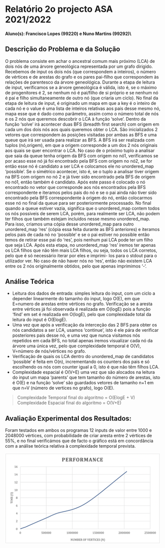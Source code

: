 # Relatório 2o projecto ASA 2021/2022
#### Aluno(s): Francisco Lopes (99220) e Nuno Martins (99292)\
              
         
## Descrição do Problema e da Solução
O problema consiste em achar o ancestral comum mais próximo (LCA) de dois nós de uma árvore geneológica representada por um grafo dirigido. Recebemos de input os dois nós (que correspondem a inteiros), o número de vértices e de arestas do grafo e os pares pai-filho que correspondem às relações de parentesco da árvore geneológica. Durante a etapa de leitura de input, verificamos se a árvore geneológica é válida, isto é, se o máximo de progenitores é 2, se nenhum nó é pai/filho de si próprio e se nenhum nó é pai e filho simultaneamente de outro nó (que criaria um ciclo). No final da etapa de leitura de input, é originado um mapa em que a key é o inteiro de cada nó e o value é uma lista de inteiros relativas aos pais desse mesmo nó, mapa esse que é dado como parâmetro, assim como o número total de nós e os 2 nós que queremos descobrir o LCA à função ‘solve’.
Dentro da função ‘solve’ irá acontecer duas BFS (breadth first search) com origem em cada um dos dois nós aos quais queremos obter o LCA. São inicializados 2 vetores que correspondem às posições visitadas por ambas as BFS e uma queue que irá ser usada para realizar as BFS. A BFS irá ser realizada com tuplos (nó,origem), em que a origem corresponde a um dos 2 nós originais aos quais se quer encontrar o LCA. No caso de o próximo tuplo a analisar que saia da queue tenha origem da BFS com origem no nó1, verificamos se por acaso esse nó já foi encontrado pela BFS com origem no nó2, se for então esse nó é candidato a ser LCA e colocamos ele no unordered_map ‘possible’. Se o simétrico acontecer, isto é, se o tuplo a analisar tiver origem na BFS com origem no nó 2 e já tiver sido encontrado pela BFS de origem no nó1, então também é candidato. Após este passo é colocado o nó encontrado no vetor que corresponde aos nós encontrados pela BFS correspondente e iteramos pelos pais do nó e se o pai ainda não tiver sido encontrado pela BFS correspondente à origem do nó, então colocarmos esse nó no final da queue para ser posteriormente processado.
No final quando a queue estiver vazia, significa que o unordered\_map contem todos os nós possiveis de serem LCA, porém, para realmente ser LCA, não podem ter filhos que também estejam incluidos nesse mesmo unordered\_map. Para isso, criamos uma cópia desse unordered\_map para outro unordered_map ‘res’ (cópia essa feita durante as BFS anteriores) e iteramos pelos pais de cada nó no ‘possible’ e se o pai estiver no possible então temos de retirar esse pai do ‘res’, pois nenhum pai LCA pode ter um filho que seja LCA.
Após esta etapa, no unordered_map ‘res’ iremos ter apenas os LCA filhos que não têm mais LCA filhos, ou seja, todos os LCA corretos, pelo que é só necessário iterar por eles e imprimi- los para o stdout para o utilizador ver. No caso de não haver nós no ‘res’, então não existem LCA entre os 2 nós originalmente obtidos, pelo que apenas imprimimos ‘-‘.


## Análise Teórica

- Leitura dos dados de entrada: simples leitura do input, com um ciclo a depender linearmente do tamanho do input, logo O(E), em que E=numero de arestas entre vértices no grafo. Verificação se a aresta entre vértices já foi observada é realizada em O(logE) pois a função ‘find’ em set é realizada em O(logE), pelo que complexidade total da leitura do input é O(ElogE).
- Uma vez que após a verificação da interceção das 2 BFS para obter os nós candidatos a ser LCA, usamos ‘continue’, isto é ele pára de verificar posteriores pais desse nó, e uma vez que nunca visitamos nós repetidos em cada BFS, no total apenas iremos visualizar cada nó da árvore uma única vez, pelo que complexidade temporal é O(V), V=número de nós/vértices no grafo.
- Verificação de quais os LCA dentro do unordered_map de candidatos ‘possible’ é feita em O(n), incrementando os counters dos pais e só escolhendo os nós com counter igual a 0, isto é que não têm filhos LCA.
- Complexidade espacial é O(V+E) uma vez que são alocados na leitura do input um mapa ‘parents’ que tem tamanho do número de arestas, isto é O(E) e na função ‘solve’ são guardados vetores de tamanho n+1 em que n=V (número de vertices no grafo), logo O(E).

> Complexidade Temporal final do algoritmo = O(ElogE + V)\
> Complexidade Espacial final do algoritmo = O(V+E) 



## Avaliação Experimental dos Resultados:
 Foram testados em ambos os programas 12 inputs de valor entre 1000 e 2048000 vértices, com probabilidade de criar aresta entre 2 vértices de 55%, e no final verificámos que de facto o gráfico está em concordância com a análise teórica relativa à complexidade temporal prevista.

![Graph](/graph.png "Complexity Analysis")



